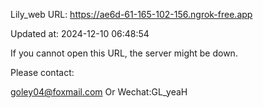 Lily_web URL: https://ae6d-61-165-102-156.ngrok-free.app

Updated at: 2024-12-10 06:48:54

If you cannot open this URL, the server might be down.

Please contact: 

goley04@foxmail.com Or Wechat:GL_yeaH